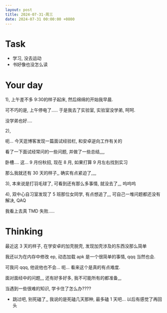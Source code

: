 ```yaml
---
layout: post
title: 2024-07-31-周三
date: 2024-07-31 00:00:00 +0800
---
```







# Task

- 学习, 没去运动
- 书好像也没怎么读
# Your day

1),
上午差不多 9:30的样子起床, 然后绵绵的开始我早晨.

可不巧的是, 上午停电了..... 于是我去了实验室, 实验室没学弟, 呵呵.

没学弟也好....

2), 

呃... 今天逛博客发现一篇面试经验栏, 和安卓逆向工作有关的

看了一下面试经常问的一些问题, 并做了一些总结,,,,

卧槽.... 这... 9 月份秋招, 现在 8 月, 如果打算 9 月左右找到实习

那么我就还有 30 天的样子,, 确实有点紧迫了,,,,

3), 本来说是打羽毛球了, 可看到还有那么多事情, 就没去了,,, 呜呜呜

4), 双中心自习室发现了 5 班那位女同学, 有点想追了,,, 可自己一堆问题都还没有解决, QAQ

我看上去真 TMD 失败.....

# Thinking



最近这 3 天的样子, 在学安卓的加壳脱壳, 发现加壳涉及的东西没那么简单

我还以为在内存中修改 ep, 动态加载 apk 是一个很简单的事情, qqq 当然也会.

可我问 qqq, 他说他也不会... 呃... 看来这个是真的有点难度.


面对面经中的问题,,, 还有好多好多, 我不可能所有的都准备,,, 

当遇到一些很难的知识, 学卡住了怎么办????

- 跳过吧, 别死磕了,, 我说的是死磕几天那种, 最多磕 1 天吧... 以后有感觉了再回头